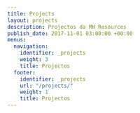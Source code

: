 ```yaml
---
title: Projects
layout: projects
description: Projectos da MH Resources
publish_date: 2017-11-01 03:00:00 +00:00
menus:
  navigation:
    identifier: _projects
    weight: 3
    title: Projectos
  footer:
    identifier: _projects
    url: "/projects/"
    weight: 1
    title: Projectos
---
```

